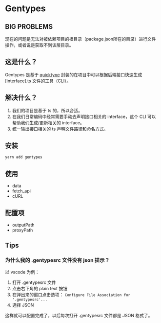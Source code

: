 # Gentypes

## BIG PROBLEMS

现在的问题是无法对被依赖项目的根目录（package.json所在的目录）进行文件操作，或者说是获取不到该层目录。

## 这是什么？

Gentypes 是基于 [quicktype](https://quicktype.io/) 封装的在项目中可以根据后端接口快速生成 [interface].ts 文件的工具（CLI）。

## 解决什么？

1. 我们的项目是基于 ts 的，所以合适。
2. 在我们日常编码中经常需要手动去声明接口相关的 interface，这个 CLI 可以帮助我们生成/更新相关的 interface。
3. 统一输出接口相关的 ts 声明文件路径和命名方式。

## 安装

```bash
yarn add gentypes
```

## 使用

- data
- fetch_api
- cURL

## 配置项

- outputPath
- proxyPath

## Tips

### 为什么我的 .gentypesrc 文件没有 json 提示？

以 vscode 为例：

1. 打开 .gentypesrc 文件
2. 点击右下角的 plain text 按钮
3. 在弹出来的窗口点击选项： `Configure File Association for '.gentypesrc'...`
4. 选择 JSON

这样就可以配置完成了，以后每次打开 .gentypesrc 文件都是 JSON 格式了。
